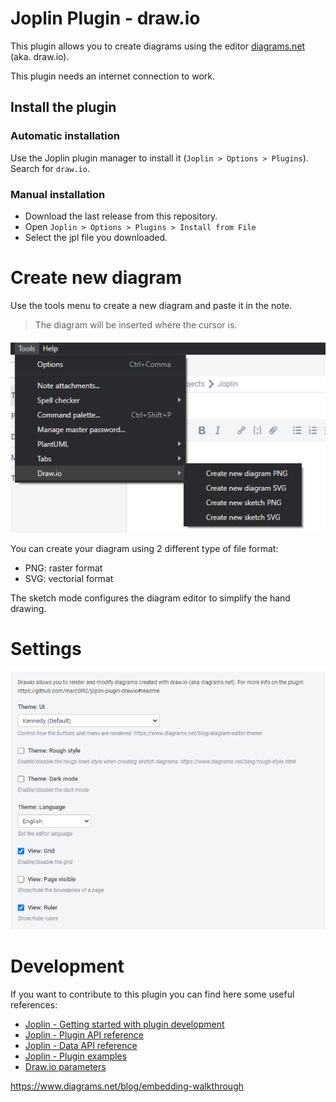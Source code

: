 # Joplin Plugin - draw.io

This plugin allows you to create diagrams using the editor [diagrams.net](https://www.diagrams.net) (aka. draw.io).

This plugin needs an internet connection to work.

## Install the plugin

### Automatic installation

Use the Joplin plugin manager to install it (`Joplin > Options > Plugins`).
Search for `draw.io`.

### Manual installation

- Download the last release from this repository.
- Open `Joplin > Options > Plugins > Install from File`
- Select the jpl file you downloaded.

# Create new diagram

Use the tools menu to create a new diagram and paste it in the note.

> The diagram will be inserted where the cursor is.

![Tools menu](./doc/tools_menu.png)

You can create your diagram using 2 different type of file format:
* PNG: raster format
* SVG: vectorial format

The sketch mode configures the diagram editor to simplify the hand drawing.

# Settings

![Settings](./doc/settings.png)


# Development
If you want to contribute to this plugin you can find here some useful references:

- [Joplin - Getting started with plugin development](https://joplinapp.org/api/get_started/plugins/)
- [Joplin - Plugin API reference](https://joplinapp.org/api/references/plugin_api/classes/joplin.html)
- [Joplin - Data API reference](https://joplinapp.org/api/references/rest_api/)
- [Joplin - Plugin examples](https://github.com/laurent22/joplin/tree/dev/packages/app-cli/tests/support/plugins)
- [Draw.io parameters](https://www.diagrams.net/doc/faq/supported-url-parameters)


https://www.diagrams.net/blog/embedding-walkthrough